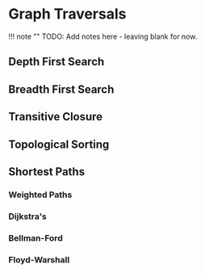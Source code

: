 # Graph Traversals

!!! note ""
    TODO: Add notes here - leaving blank for now.


## Depth First Search

## Breadth First Search

## Transitive Closure

## Topological Sorting

## Shortest Paths

### Weighted Paths

### Dijkstra's

### Bellman-Ford

### Floyd-Warshall